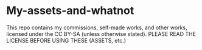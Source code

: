# My-assets-and-whatnot
This repo contains my commissions, self-made works, and other works, licensed under the CC BY-SA (unless otherwise stated).
PLEASE READ THE LICENSE BEFORE USING THESE (ASSETS, etc.)
